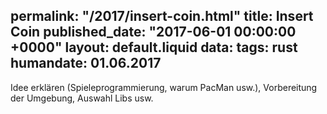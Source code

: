 permalink: "/2017/insert-coin.html"
title: Insert Coin
published_date: "2017-06-01 00:00:00 +0000"
layout: default.liquid
data:
  tags: rust
  humandate: 01.06.2017
---
Idee erklären (Spieleprogrammierung, warum PacMan usw.), Vorbereitung der Umgebung, Auswahl Libs usw.